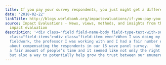 ```yaml
---
title: If you pay your survey respondents, you just might get a different answer
date: '2018-02-22'
linkTitle: http://blogs.worldbank.org/impactevaluations/if-you-pay-your-survey-respondents-you-just-might-get-different-answer
source: Impact Evaluations - News, views, methods, and insights from the world of
  impact evaluation
description: '<div class="field field-name-body field-type-text-with-summary field-label-hidden"><div
  class="field-items"><div class="field-item even">When I was doing my dissertation
  fieldwork, the professor I was working with and I had a fair number of conversations
  about compensating the respondents in our 15 wave panel survey.   We were taking
  a fair amount of people’s time and it seemed like not only the right thing to do,
  but also a way to potentially help grow the trust between our enumerators and the '
---
```


